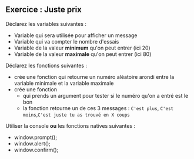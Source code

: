 ## Exercice : Juste prix

Déclarez les variables suivantes :

* Variable qui sera utilisée pour afficher un message
* Variable qui va compter le nombre d'essais
* Variable de la valeur **minimum** qu'on peut entrer (ici 20)
* Variable de la valeur **maximale** qu'on peut entrer (ici 80)

Déclarez les fonctions suivantes :

* crée une fonction qui retourne un numéro aléatoire arondi entre la variable minimale et la variable maximale
* crée une fonction
	- qui prends un argument pour tester si le numéro qu'on a entré est le bon
	- la fonction retourne un de ces 3 messages : `C'est plus`, `C'est moins`,`C'est juste tu as trouvé en X coups`


Utiliser la console **ou** les fonctions natives suivantes :

- window.prompt();
- window.alert();
- window.confirm();








